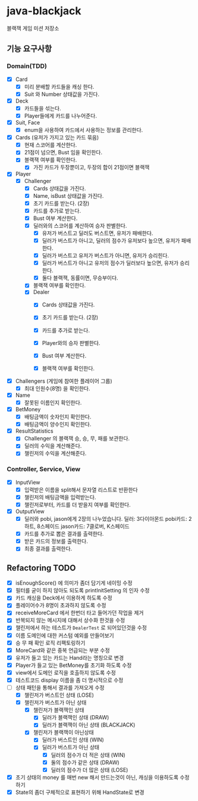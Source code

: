 # java-blackjack

블랙잭 게임 미션 저장소

## 기능 요구사항

### Domain(TDD)

- [x] Card
    - [x] 미리 분배할 카드들을 캐싱 한다.
    - [x] Suit 와 Number 상태값을 가진다.

- [x] Deck
    - [x] 카드들을 섞는다.
    - [x] Player들에게 카드를 나누어준다.

- [x] Suit, Face
    - [x] enum을 사용하여 카드에서 사용하는 정보를 관리한다.

- [x] Cards (유저가 가지고 있는 카드 묶음)
    - [x] 현재 스코어를 계산한다.
    - [x] 21점이 넘으면, Bust 임을 확인한다.
    - [x] 블랙잭 여부를 확인한다.
        - [x] 가진 카드가 두장뿐이고, 두장의 합이 21점이면 블랙잭

- [x] Player
    - [x] Challenger
        - [x] Cards 상태값을 가진다.
        - [x] Name, isBust 상태값을 가진다.
        - [x] 초기 카드를 받는다. (2장)
        - [x] 카드를 추가로 받는다.
        - [x] Bust 여부 계산한다.
        - [x] 딜러와의 스코어를 계산하여 승자 판별한다.
            - [x] 유저가 버스트고 딜러도 버스트면, 유저가 패배한다.
            - [x] 딜러가 버스트가 아니고, 딜러의 점수가 유저보다 높으면, 유저가 패배한다.
            - [x] 딜러가 버스트고 유저가 버스트가 아니면, 유저가 승리힌다.
            - [x] 딜러가 버스트가 아니고 유저의 점수가 딜러보다 높으면, 유저가 승리한다.
            - [x] 둘다 블랙잭, 동률이면, 무승부이다.
        - [x] 블랙잭 여부를 확인한다.
        - [x] Dealer
            - [x] Cards 상태값을 가진다.
            - [x] 초기 카드를 받는다. (2장)
            - [x] 카드를 추가로 받는다.
            - [x] Player와의 승자 판별한다.
            - [x] Bust 여부 계산한다.
            - [x] 블랙잭 여부를 확인한다.


- [x] Challengers (게임에 참여한 플레이어 그룹)
    - [x] 최대 인원수(8명) 을 확인한다.

- [x] Name
    - [x] 잘못된 이름인지 확인한다.

- [x] BetMoney
    - [x] 배팅금액이 숫자인지 확인한다.
    - [x] 배팅금액이 양수인지 확인한다.

- [x] ResultStatistics
    - [x] Challenger 의 블랙잭 승, 승, 무, 패를 보관한다.
    - [x] 딜러의 수익을 계산해준다.
    - [x] 챌린저의 수익을 계산해준다.

### Controller, Service, View

- [x] InputView
    - [x] 입력받은 이름을 split해서 문자열 리스트로 반환한다 
    - [x] 챌린저의 배팅금액을 입력받는다.
    - [x] 챌린저로부터, 카드를 더 받을지 여부를 확인한다.

- [x] OutputView
    - [x] 딜러와 pobi, jason에게 2장의 나누었습니다. 딜러: 3다이아몬드 pobi카드: 2하트, 8스페이드 jason카드: 7클로버, K스페이드
    - [x] 카드를 추가로 뽑은 결과를 출력한다.
    - [x] 받은 카드의 정보를 출력한다.
    - [x] 최종 결과를 출력한다.

## Refactoring TODO

- [x] isEnoughScore() 에 의미가 좀더 담기게 네이밍 수정
- [x] 필터를 굳이 하지 않아도 되도록 printInitSetting 의 인자 수정
- [x] 카드 캐싱을 Deck에서 이용하게 하도록 수정
- [x] 플레이어수가 8명이 초과하지 않도록 수정
- [x] receiveMoreCard 에서 한번더 타고 들어가던 작업을 제거
- [x] 반복되지 않는 메시지에 대해서 상수화 한것을 수정
- [x] 챌린저에서 하는 테스트가 `DealerTest` 로 되어있던것을 수정
- [x] 이름 도메인에 대한 커스텀 예외를 만들어보기
- [x] 승 무 패 확인 로직 리팩토링하기
- [x] MoreCard와 같은 중복 언급되는 부분 수정
- [x] 유저가 들고 있는 카드는 Hand라는 명칭으로 변경
- [x] Player가 들고 있는 BetMoney를 초기화 하도록 수정
- [x] view에서 도메인 로직을 호출하지 않도록 수정
- [x] 테스트코드 display 이름을 좀 더 명시적으로 수정
- [ ] 상태 패턴을 통해서 결과를 가져오게 수정
    - [x] 챌린저가 버스트인 상태 (LOSE)
    - [x] 챌린저가 버스트가 아닌 상태
        - [x] 챌린저가 블랙잭인 상태
            - [x] 딜러가 블랙잭인 상태 (DRAW)
            - [x] 딜러가 블랙잭이 아닌 상태 (BLACKJACK)
        - [x] 챌린저가 블랙잭이 아닌상태
            - [x] 딜러가 버스트인 상태 (WIN)
            - [x] 딜러가 버스트가 아닌 상태
                - [x] 딜러의 점수가 더 적은 상태 (WIN)
                - [x] 둘의 점수가 같은 상태 (DRAW) 
                - [x] 딜러의 점수가 더 많은 상태 (LOSE)
    
- [x] 초기 상태의 money 를 매번 new 해서 만드는것이 아닌, 캐싱을 이용하도록 수정하기
- [x] State의 좀더 구체적으로 표현하기 위해 HandState로 변경
